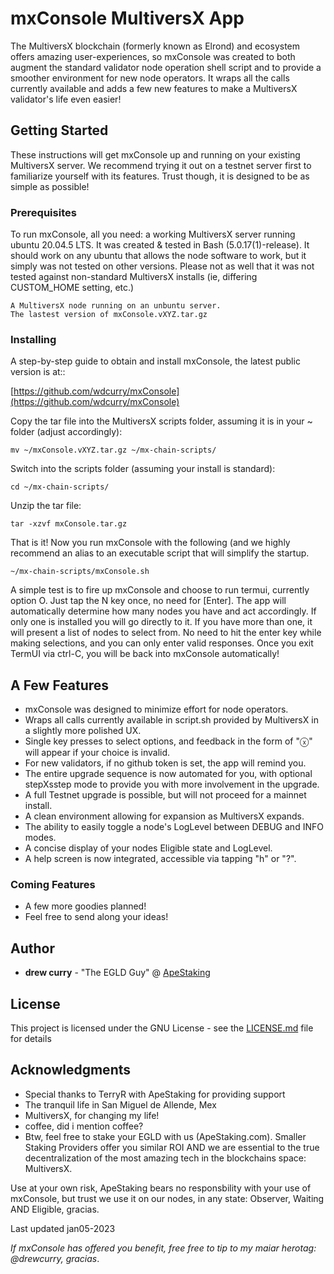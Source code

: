 # mxConsole MultiversX App

The MultiversX blockchain (formerly known as Elrond) and ecosystem offers amazing user-experiences, so mxConsole was created to both augment the standard validator node operation shell script and to provide a smoother environment for new node operators. It wraps all the calls currently available and adds a few new features to make a MultiversX validator's life even easier!

## Getting Started

These instructions will get mxConsole up and running on your existing MultiversX server.  We recommend trying it out on a testnet server first to familiarize yourself with its features. Trust though, it is designed to be as simple as possible!

### Prerequisites

To run mxConsole, all you need: a working MultiversX server running ubuntu 20.04.5 LTS.  It was created & tested in Bash (5.0.17(1)-release). It should work on any ubuntu that allows the node software to work, but it simply was not tested on other versions. Please not as well that it was not tested against non-standard MultiversX installs (ie, differing CUSTOM_HOME setting, etc.)

```
A MultiversX node running on an unbuntu server.
The lastest version of mxConsole.vXYZ.tar.gz
```
### Installing

A step-by-step guide to obtain and install mxConsole, the latest public version is at::

[https://github.com/wdcurry/mxConsole](https://github.com/wdcurry/mxConsole)

Copy the tar file into the MultiversX scripts folder, assuming it is in your ~ folder (adjust accordingly):

```
mv ~/mxConsole.vXYZ.tar.gz ~/mx-chain-scripts/
```
Switch into the scripts folder (assuming your install is standard):

```
cd ~/mx-chain-scripts/
```
Unzip the tar file:

```
tar -xzvf mxConsole.tar.gz
```
That is it! Now you run mxConsole with the following (and we highly recommend an alias to an executable script that will simplify the startup.

```
~/mx-chain-scripts/mxConsole.sh
```
A simple test is to fire up mxConsole and choose to run termui, currently option O. Just tap the N key once, no need for [Enter]. The app will automatically determine how many nodes you have and act accordingly. If only one is installed you will go directly to it. If you have more than one, it will present a list of nodes to select from. No need to hit the enter key while making selections, and you can only enter valid responses. Once you exit TermUI via ctrl-C, you will be back into mxConsole automatically!

## A Few Features

- mxConsole was designed to minimize effort for node operators.
- Wraps all calls currently available in script.sh provided by MultiversX in a slightly more polished UX.
- Single key presses to select options, and feedback in the form of "ⓧ" will appear if your choice is invalid.
- For new validators, if no github token is set, the app will remind you.
- The entire upgrade sequence is now automated for you, with optional stepXsstep mode to provide you with more involvement in the upgrade.
- A full Testnet upgrade is possible, but will not proceed for a mainnet install.
- A clean environment allowing for expansion as MultiversX expands.
- The ability to easily toggle a node's LogLevel between DEBUG and INFO modes.
- A concise display of your nodes Eligible state and LogLevel.
- A help screen is now integrated, accessible via tapping "h" or "?".

### Coming Features

- A few more goodies planned!
- Feel free to send along your ideas!

## Author

* **drew curry** - "The EGLD Guy" @ [ApeStaking](https://www.ApeStaking.com)

## License

This project is licensed under the GNU License - see the [LICENSE.md](LICENSE.md) file for details

## Acknowledgments

* Special thanks to TerryR with ApeStaking for providing support
* The tranquil life in San Miguel de Allende, Mex
* MultiversX, for changing my life!
* coffee, did i mention coffee?
* Btw, feel free to stake your EGLD with us (ApeStaking.com). Smaller Staking Providers offer you similar ROI AND we are essential to the true decentralization of the most amazing tech in the blockchains space: MultiversX.

Use at your own risk, ApeStaking bears no responsbility with your use of mxConsole, but trust we use it on our nodes, in any state: Observer, Waiting AND Eligible, gracias.

Last updated jan05-2023

*If mxConsole has offered you benefit, free free to tip to my maiar herotag: @drewcurry, gracias*.

